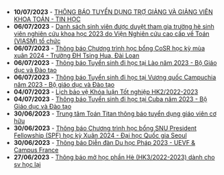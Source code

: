  - **10/07/2023** - [THÔNG BÁO TUYỂN DỤNG TRỢ GIẢNG VÀ GIẢNG VIÊN KHOA TOÁN - TIN HỌC](https://math.hcmus.edu.vn//tin-tức/tin-học-bổng-việc-làm/777-thông-báo-tuyển-dụng-trợ-giảng-và-giảng-viên-khoa-toán-tin-học)
 - **06/07/2023** - [Danh sách sinh viên được duyệt tham gia trường hè sinh viên nghiên cứu khoa học 2023 do Viện Nghiên cứu cao cấp về Toán (VIASM) tổ chức](https://math.hcmus.edu.vn//tin-tức/tin-nghiên-cứu/776-danh-sách-sinh-viên-được-duyệt-tham-gia-trường-hè-sinh-viên-nghiên-cứu-khoa-học-2023-do-viện-nghiên-cứu-cao-cấp-về-toán-viasm-tổ-chức)
 - **06/07/2023** - [Thông báo Chương trình học bổng CoSR học kỳ mùa xuân 2024 - Trường ĐH Tsing Hua, Đài Loan](https://math.hcmus.edu.vn//tin-tức/tin-học-bổng-việc-làm/775-thông-báo-chương-trình-học-bổng-cosr-học-kỳ-mùa-xuân-2024-trường-đh-tsing-hua,-đài-loan)
 - **06/07/2023** - [Thông báo Tuyển sinh đi học tại Lào năm 2023 - Bộ Giáo dục và Đào tạo](https://math.hcmus.edu.vn//tin-tức/tin-học-bổng-việc-làm/774-thông-báo-tuyển-sinh-đi-học-tại-lào-năm-2023-bộ-giáo-dục-và-đào-tạo)
 - **06/07/2023** - [Thông báo Tuyển sinh đi học tại Vương quốc Campuchia năm 2023 - Bộ giáo dục và Đào tạo](https://math.hcmus.edu.vn//tin-tức/tin-học-bổng-việc-làm/773-thông-báo-tuyển-sinh-đi-học-tại-vương-quốc-campuchia-năm-2023-bộ-giáo-dục-và-đào-tạo)
 - **04/07/2023** - [Lịch bảo vệ Khóa luận Tốt nghiệp HK2/2022-2023](https://math.hcmus.edu.vn//tin-tức/tin-giáo-vụ/772-lịch-bảo-vệ-khóa-luận-tốt-nghiệp-hk2-2022-2023)
 - **04/07/2023** - [Thông báo Tuyển sinh đi học tại Cuba năm 2023 - Bộ Giáo dục và Đào tạo](https://math.hcmus.edu.vn//tin-tức/tin-học-bổng-việc-làm/771-thông-báo-tuyển-sinh-đi-học-tại-cuba-năm-2023-bộ-giáo-dục-và-đào-tạo)
 - **30/06/2023** - [Trung tâm Toán Titan thông báo tuyển dụng giáo viên cơ hữu](https://math.hcmus.edu.vn//tin-tức/tin-học-bổng-việc-làm/770-trung-tâm-toán-titan-thông-báo-tuyển-dụng-giáo-viên-cơ-hữu)
 - **30/06/2023** - [Thông báo Chương trình học bổng SNU President Fellowship (SPF) học kỳ Xuân 2024 - Đại học Quốc gia Seoul](https://math.hcmus.edu.vn//tin-tức/tin-học-bổng-việc-làm/769-thông-báo-chương-trình-học-bổng-snu-president-fellowship-spf-học-kỳ-xuân-2024-đại-học-quốc-gia-seoul)
 - **30/06/2023** - [Thông báo Diễn đàn Du học Pháp 2023 - UEVF & Campus France](https://math.hcmus.edu.vn//tin-tức/tin-học-bổng-việc-làm/768-thông-báo-diễn-đàn-du-học-pháp-2023-uevf-campus-france)
 - **27/06/2023** - [Thông báo mở học phần Hè (HK3/2022-2023) dành cho sv học lại](https://math.hcmus.edu.vn//tin-tức/tin-giáo-vụ/767-thông-báo-mở-học-phần-hè-hk3-2022-2023-dành-cho-sv-học-lại)
